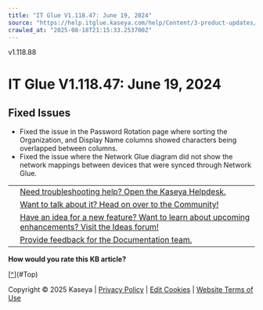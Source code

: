 ```yaml
---
title: "IT Glue V1.118.47: June 19, 2024"
source: "https://help.itglue.kaseya.com/help/Content/3-product-updates/it-glue-release-notes/V1.118.47%20-%202024-06-19.htm"
crawled_at: "2025-08-18T21:15:33.253700Z"
---
```


v1.118.88

# IT Glue V1.118.47: June 19, 2024

## Fixed Issues

* Fixed the issue in the Password Rotation page where sorting the Organization, and Display Name columns showed characters being overlapped between columns.
* Fixed the issue where the Network Glue diagram did not show the network mappings between devices that were synced through Network Glue.

|  |  |
| --- | --- |
|  | [Need troubleshooting help? Open the Kaseya Helpdesk.](https://helpdesk.kaseya.com/) |
|  | [Want to talk about it? Head on over to the Community!](https://community.kaseya.com/it-operations) |
|  | [Have an idea for a new feature? Want to learn about upcoming enhancements? Visit the Ideas forum!](https://community.kaseya.com/ideas/categories/ITGlue-ideas-portal) |
|  | [Provide feedback for the Documentation team.](javascript:(function()%7BSendLinkByMail()%3B%7D)()%3B) |

**How would you rate this KB article?**

[[^](#Top)](#Top)

Copyright © 2025 Kaseya | [Privacy Policy](https://www.kaseya.com/legal/kaseya-privacy-statement/) | [Edit Cookies](#) | [Website Terms of Use](https://www.kaseya.com/legal/website-terms-of-use/)
